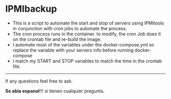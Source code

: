 # IPMIbackup

- This is a script to automate the start and stop of servers using IPMItools in conjunction with cron jobs to automate the process.
- The cron process runs in the container. to modify, the cron Job does it on the crontab file and re-build the image.
- I automate most of the variables under the docker-compose.yml so replace the variable with your servers info before running docker-compose
- I match my START and STOP variables to match the time in the crontab file.


---
If any questions feel free to ask.

**Se abla espanol**!!! si tienen cualquier pregunta. 

